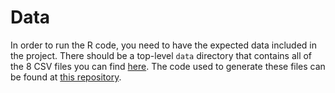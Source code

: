 # Data

In order to run the R code, you need to have the expected data included in the project. There should be a top-level `data` directory that contains all of the 8 CSV files you can find [here](https://drive.google.com/drive/folders/1odjh6_URj1K8rUjA6yI06YoV7yLSN79e?dmr=1&ec=wgc-drive-hero-goto). The code used to generate these files can be found at [this repository](https://github.com/Chad-Glazier/webgraph-reduction).

